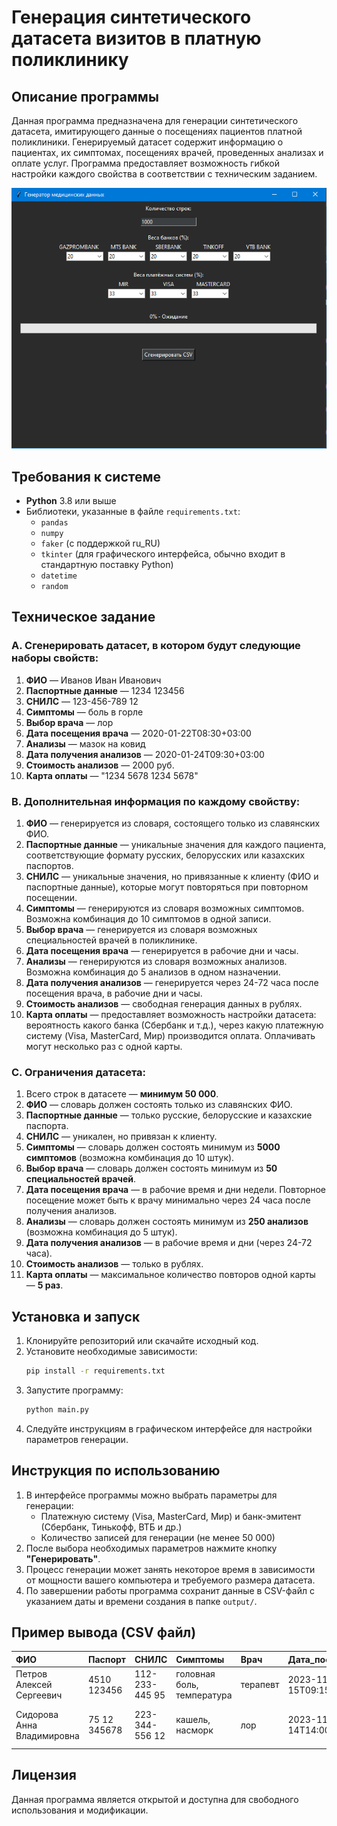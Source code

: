 # Генерация синтетического датасета визитов в платную поликлинику

## Описание программы
Данная программа предназначена для генерации синтетического датасета, имитирующего данные о посещениях пациентов платной поликлиники. Генерируемый датасет содержит информацию о пациентах, их симптомах, посещениях врачей, проведенных анализах и оплате услуг. Программа предоставляет возможность гибкой настройки каждого свойства в соответствии с техническим заданием.

![alt text](docs/interface.png)

## Требования к системе
- **Python** 3.8 или выше
- Библиотеки, указанные в файле `requirements.txt`:
  - `pandas`
  - `numpy`
  - `faker` (с поддержкой ru_RU)
  - `tkinter` (для графического интерфейса, обычно входит в стандартную поставку Python)
  - `datetime`
  - `random`

## Техническое задание

### A. Сгенерировать датасет, в котором будут следующие наборы свойств:
1.  **ФИО** — Иванов Иван Иванович
2.  **Паспортные данные** — 1234 123456
3.  **СНИЛС** — 123-456-789 12
4.  **Симптомы** — боль в горле
5.  **Выбор врача** — лор
6.  **Дата посещения врача** — 2020-01-22T08:30+03:00
7.  **Анализы** — мазок на ковид
8.  **Дата получения анализов** — 2020-01-24T09:30+03:00
9.  **Стоимость анализов** — 2000 руб.
10. **Карта оплаты** — "1234 5678 1234 5678"

### B. Дополнительная информация по каждому свойству:
1.  **ФИО** — генерируется из словаря, состоящего только из славянских ФИО.
2.  **Паспортные данные** — уникальные значения для каждого пациента, соответствующие формату русских, белорусских или казахских паспортов.
3.  **СНИЛС** — уникальные значения, но привязанные к клиенту (ФИО и паспортные данные), которые могут повторяться при повторном посещении.
4.  **Симптомы** — генерируются из словаря возможных симптомов. Возможна комбинация до 10 симптомов в одной записи.
5.  **Выбор врача** — генерируется из словаря возможных специальностей врачей в поликлинике.
6.  **Дата посещения врача** — генерируется в рабочие дни и часы.
7.  **Анализы** — генерируются из словаря возможных анализов. Возможна комбинация до 5 анализов в одном назначении.
8.  **Дата получения анализов** — генерируется через 24-72 часа после посещения врача, в рабочие дни и часы.
9.  **Стоимость анализов** — свободная генерация данных в рублях.
10. **Карта оплаты** — предоставляет возможность настройки датасета: вероятность какого банка (Сбербанк и т.д.), через какую платежную систему (Visa, MasterCard, Мир) производится оплата. Оплачивать могут несколько раз с одной карты.

### C. Ограничения датасета:
1.  Всего строк в датасете — **минимум 50 000**.
2.  **ФИО** — словарь должен состоять только из славянских ФИО.
3.  **Паспортные данные** — только русские, белорусские и казахские паспорта.
4.  **СНИЛС** — уникален, но привязан к клиенту.
5.  **Симптомы** — словарь должен состоять минимум из **5000 симптомов** (возможна комбинация до 10 штук).
6.  **Выбор врача** — словарь должен состоять минимум из **50 специальностей врачей**.
7.  **Дата посещения врача** — в рабочие время и дни недели. Повторное посещение может быть к врачу минимально через 24 часа после получения анализов.
8.  **Анализы** — словарь должен состоять минимум из **250 анализов** (возможна комбинация до 5 штук).
9.  **Дата получения анализов** — в рабочие время и дни (через 24-72 часа).
10. **Стоимость анализов** — только в рублях.
11. **Карта оплаты** — максимальное количество повторов одной карты — **5 раз**.

## Установка и запуск

1.  Клонируйте репозиторий или скачайте исходный код.
2.  Установите необходимые зависимости:
    ```bash
    pip install -r requirements.txt
    ```
3.  Запустите программу:
    ```bash
    python main.py
    ```
4.  Следуйте инструкциям в графическом интерфейсе для настройки параметров генерации.

## Инструкция по использованию

1.  В интерфейсе программы можно выбрать параметры для генерации:
    *   Платежную систему (Visa, MasterCard, Мир) и банк-эмитент (Сбербанк, Тинькофф, ВТБ и др.)
    *   Количество записей для генерации (не менее 50 000)
2.  После выбора необходимых параметров нажмите кнопку **"Генерировать"**.
3.  Процесс генерации может занять некоторое время в зависимости от мощности вашего компьютера и требуемого размера датасета.
4.  По завершении работы программа сохранит данные в CSV-файл с указанием даты и времени создания в папке `output/`.

## Пример вывода (CSV файл)

| ФИО | Паспорт | СНИЛС | Симптомы | Врач | Дата_посещения | Анализы | Дата_анализов | Стоимость | Карта_оплаты |
| :--- | :--- | :--- | :--- | :--- | :--- | :--- | :--- | :--- | :--- |
| Петров Алексей Сергеевич | 4510 123456 | 112-233-445 95 | головная боль, температура | терапевт | 2023-11-15T09:15+03:00 | общий анализ крови | 2023-11-17T10:30+03:00 | 1500 | 2200 1234 5678 9012 |
| Сидорова Анна Владимировна | 75 12 345678 | 223-344-556 12 | кашель, насморк | лор | 2023-11-14T14:00+03:00 | мазок из зева, ПЦР-тест | 2023-11-16T16:45+03:00 | 3500 | 4111 1111 1111 1111 |

## Лицензия

Данная программа является открытой и доступна для свободного использования и модификации.